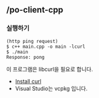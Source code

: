 ## /po-client-cpp
### 실행하기
```
(http ping request)
$ c++ main.cpp -o main -lcurl
$ ./main
Response: pong
```
이 프로그램은 libcurl을 필요로 합니다.
- [Install curl](https://everything.curl.dev/get)
- Visual Studio는 vcpkg 입니다.